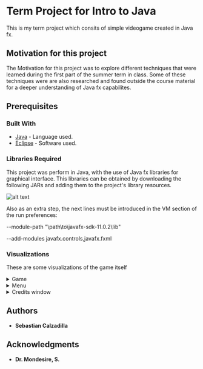 # Term Project for Intro to Java
This is my term project which consits of simple videogame created in Java fx.

## Motivation for this project

The Motivation for this project was to explore different techniques that were learned during the first part of the summer term in class. Some of these techniques were are also researched and found outside the course material for a deeper understanding of Java fx capabilites.

## Prerequisites

### Built With

* [Java](https://java.com/en/download/) - Language used.
* [Eclipse](www.eclipse.org) - Software used.

### Libraries Required
This project was perform in Java, with the use of Java fx libraries for graphical interface.
This libraries can be obtained by downloading the following JARs and adding them to the project's library resources.

![alt text](https://github.com/TheCodeMaster2030/Java_Project/blob/master/libs.png?raw=true)


Also as an extra step, the next lines must be introduced in the VM section of the run preferences:

--module-path "\path\to\javafx-sdk-11.0.2\lib"


--add-modules javafx.controls,javafx.fxml


### Visualizations
These are some visualizations of the game itself

<details>
           <summary>Game</summary>
           <p>

![alt text](https://github.com/TheCodeMaster2030/Java_Project/blob/master/Game1.png?raw=true)


![alt text](https://github.com/TheCodeMaster2030/Java_Project/blob/master/Game2.png?raw=true)

</p>
</details>
<details>
           <summary>Menu</summary>
           <p>
                      

![alt text](https://github.com/TheCodeMaster2030/Java_Project/blob/master/Menu.png?raw=true)
  </p>
         </details>
<details>
           <summary>Credits window</summary>
           <p>

             
![alt text](https://github.com/TheCodeMaster2030/Java_Project/blob/master/Credits.png?raw=true)
 
 </details>
         

## Authors


* **Sebastian Calzadilla** 

## Acknowledgments

* **Dr. Mondesire, S.** 
